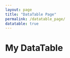 ```yaml
---
layout: page
title: "DataTable Page"
permalink: /datatable_page/
datatable: true
---
```


<h1>My DataTable</h1>

<!-- Table Structure -->
<table id="example" class="display">
  <thead>
    <!-- The headers will be populated dynamically -->
  </thead>
  <tbody>
    <!-- Data will be loaded dynamically from CSV -->
  </tbody>
</table>

<!-- jQuery and DataTables CSS & JS -->
<script src="https://code.jquery.com/jquery-1.12.4.min.js" integrity="sha256-ZosEbRLbNQzLpnKIkEdrPv7lOy9C27hHQ+Xp8a4MxAQ=" crossorigin="anonymous"></script>
<link rel="stylesheet" type="text/css" href="https://cdn.datatables.net/v/dt/dt-1.12.1/fc-4.1.0/fh-3.2.4/datatables.min.css"/>
<script type="text/javascript" src="https://cdn.datatables.net/v/dt/dt-1.12.1/fc-4.1.0/fh-3.2.4/datatables.min.js"></script>

<!-- CSV Parsing Library (PapaParse) -->
<script src="https://cdnjs.cloudflare.com/ajax/libs/PapaParse/5.3.0/papaparse.min.js"></script>

<!-- DataTable Initialization Script -->
<script>
  $(document).ready(function() {
    // Load CSV data and initialize DataTable
    Papa.parse("data/test.csv", {
      download: true,
      complete: function(results) {
        var tableData = results.data;
        
        // Get column headers from the first row of the CSV
        var columnHeaders = tableData[0];
        
        // Dynamically build the table headers
        var thead = $('#example thead');
        var headerRow = $('<tr>');
        columnHeaders.forEach(function(header) {
          headerRow.append('<th>' + header + '</th>');
        });
        thead.append(headerRow);

        // Remove the first row from tableData (which is the header row)
        tableData.shift();

        // Initialize DataTable with dynamic data
        var table = $('#example').DataTable();
        
        // Clear any pre-existing data
        table.clear();

        // Add data from CSV to the table
        table.rows.add(tableData).draw();
      }
    });
    
    // Initialize DataTable
    $('#example').DataTable();
  });
</script>
